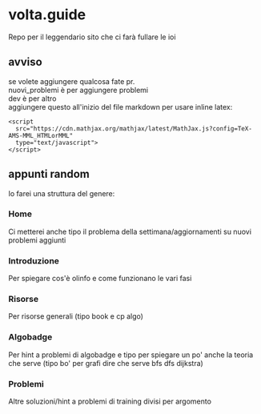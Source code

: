 # volta.guide

Repo per il leggendario sito che ci farà fullare le ioi


## avviso
se volete aggiungere qualcosa fate pr.    
nuovi_problemi è per aggiungere problemi    
dev è per altro  
aggiungere questo all'inizio del file markdown per usare inline latex:   
```
<script
  src="https://cdn.mathjax.org/mathjax/latest/MathJax.js?config=TeX-AMS-MML_HTMLorMML"
  type="text/javascript">
</script>
```  

## appunti random

Io farei una struttura del genere:
### Home
Ci metterei anche tipo il problema della settimana/aggiornamenti su nuovi problemi aggiunti

### Introduzione
Per spiegare cos'è olinfo e come funzionano le vari fasi

### Risorse
Per risorse generali (tipo book e cp algo)

### Algobadge
Per hint a problemi di algobadge e tipo per spiegare un po' anche la teoria che serve (tipo bo' per grafi dire che serve bfs dfs dijkstra)

### Problemi
Altre soluzioni/hint a problemi di training divisi per argomento
